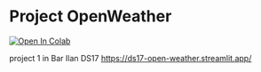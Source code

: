 # Project OpenWeather


[![Open In Colab](https://colab.research.google.com/assets/colab-badge.svg)](https://colab.research.google.com/github/IlyaZutler/Project-OpenWeather/blob/main/colab_weather_sh.ipynb)

project 1 in Bar Ilan DS17
https://ds17-open-weather.streamlit.app/
